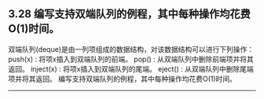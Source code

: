 ## 3.28 编写支持双端队列的例程，其中每种操作均花费O(1)时间。
双端队列(deque)是由一列项组成的数据结构，对该数据结构可以进行下列操作：
push(x) : 将项x插入到双端队列的前端。
pop() : 从双端队列中删除前端项并将其返回。
inject(x) : 将项x插入到双端队列的尾端。
eject() : 从双端队列中删除尾端项并将其返回。
编写支持双端队列的例程，其中每种操作均花费O(1)时间。

---
